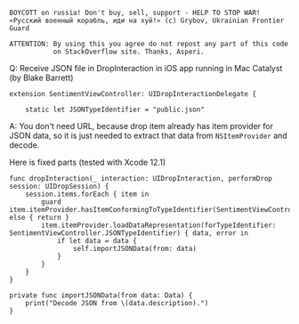```
BOYCOTT on russia! Don't buy, sell, support - HELP TO STOP WAR!
«Русский военный корабль, иди на хуй!» (c) Grybov, Ukrainian Frontier Guard

ATTENTION: By using this you agree do not repost any part of this code
           on StackOverflow site. Thanks, Asperi.
```

Q: Receive JSON file in DropInteraction in iOS app running in Mac Catalyst (by Blake Barrett)

```
extension SentimentViewController: UIDropInteractionDelegate {
    
    static let JSONTypeIdentifier = "public.json"
```

A: You don't need URL, because drop item already has item provider for JSON data, so it is just needed to extract that data from `NSItemProvider` and decode.

Here is fixed parts (tested with Xcode 12.1)

	func dropInteraction(_ interaction: UIDropInteraction, performDrop session: UIDropSession) {
		session.items.forEach { item in
			guard item.itemProvider.hasItemConformingToTypeIdentifier(SentimentViewController.JSONTypeIdentifier) else { return }
			item.itemProvider.loadDataRepresentation(forTypeIdentifier: SentimentViewController.JSONTypeIdentifier) { data, error in
				if let data = data {
					self.importJSONData(from: data)
				}
			}
		}
	}
    
    private func importJSONData(from data: Data) {
        print("Decode JSON from \(data.description).")
    }


